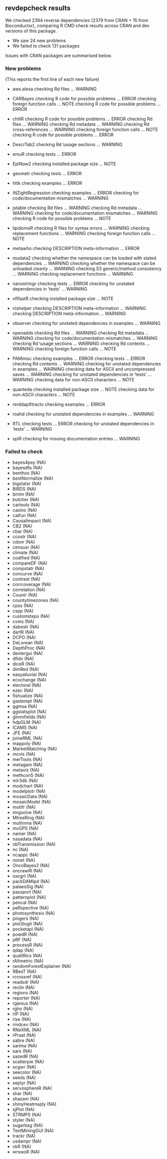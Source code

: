 ## revdepcheck results

We checked 2394 reverse dependencies (2379 from CRAN + 15 from Bioconductor), comparing R CMD check results across CRAN and dev versions of this package.

 * We saw 24 new problems
 * We failed to check 131 packages

Issues with CRAN packages are summarised below.

### New problems
(This reports the first line of each new failure)

* aws.alexa
  checking Rd files ... WARNING

* CARBayes
  checking R code for possible problems ... ERROR
  checking foreign function calls ... NOTE
  checking R code for possible problems ... ERROR

* chillR
  checking R code for possible problems ... ERROR
  checking Rd files ... WARNING
  checking Rd metadata ... WARNING
  checking Rd cross-references ... WARNING
  checking foreign function calls ... NOTE
  checking R code for possible problems ... ERROR

* DescrTab2
  checking Rd \usage sections ... WARNING

* emuR
  checking tests ... ERROR

* EpiNow2
  checking installed package size ... NOTE

* geometr
  checking tests ... ERROR

* httk
  checking examples ... ERROR

* iNZightRegression
  checking examples ... ERROR
  checking for code/documentation mismatches ... WARNING

* jstable
  checking Rd files ... WARNING
  checking Rd metadata ... WARNING
  checking for code/documentation mismatches ... WARNING
  checking R code for possible problems ... NOTE

* lipidomeR
  checking R files for syntax errors ... WARNING
  checking replacement functions ... WARNING
  checking foreign function calls ... NOTE

* metawho
  checking DESCRIPTION meta-information ... ERROR

* mudata2
  checking whether the namespace can be loaded with stated dependencies ... WARNING
  checking whether the namespace can be unloaded cleanly ... WARNING
  checking S3 generic/method consistency ... WARNING
  checking replacement functions ... WARNING

* nanostringr
  checking tests ... ERROR
  checking for unstated dependencies in ‘tests’ ... WARNING

* nflfastR
  checking installed package size ... NOTE

* nlshelper
  checking DESCRIPTION meta-information ... WARNING
  checking DESCRIPTION meta-information ... WARNING

* observer
  checking for unstated dependencies in examples ... WARNING

* openadds
  checking Rd files ... WARNING
  checking Rd metadata ... WARNING
  checking for code/documentation mismatches ... WARNING
  checking Rd \usage sections ... WARNING
  checking Rd contents ... WARNING
  checking foreign function calls ... NOTE

* PAMmisc
  checking examples ... ERROR
  checking tests ... ERROR
  checking Rd contents ... WARNING
  checking for unstated dependencies in examples ... WARNING
  checking data for ASCII and uncompressed saves ... WARNING
  checking for unstated dependencies in ‘tests’ ... WARNING
  checking data for non-ASCII characters ... NOTE

* quanteda
  checking installed package size ... NOTE
  checking data for non-ASCII characters ... NOTE

* rerddapXtracto
  checking examples ... ERROR

* roahd
  checking for unstated dependencies in examples ... WARNING

* RTL
  checking tests ... ERROR
  checking for unstated dependencies in ‘tests’ ... WARNING

* spiR
  checking for missing documentation entries ... WARNING

### Failed to check

* bayes4psy             (NA)
* bayesdfa              (NA)
* benthos               (NA)
* bestNormalize         (NA)
* bigstatsr             (NA)
* BIRDS                 (NA)
* bmlm                  (NA)
* butcher               (NA)
* cartools              (NA)
* casino                (NA)
* catfun                (NA)
* CausalImpact          (NA)
* CB2                   (NA)
* cbar                  (NA)
* ccostr                (NA)
* cdom                  (NA)
* censusr               (NA)
* climate               (NA)
* codified              (NA)
* compareDF             (NA)
* compstatr             (NA)
* concurve              (NA)
* contrast              (NA)
* corrcoverage          (NA)
* correlation           (NA)
* Countr                (NA)
* countytimezones       (NA)
* cpss                  (NA)
* cspp                  (NA)
* customsteps           (NA)
* cvms                  (NA)
* dabestr               (NA)
* dartR                 (NA)
* DCPO                  (NA)
* DeLorean              (NA)
* DepthProc             (NA)
* dextergui             (NA)
* dfidx                 (NA)
* diceR                 (NA)
* dimRed                (NA)
* easyalluvial          (NA)
* ecochange             (NA)
* electoral             (NA)
* ezec                  (NA)
* fishualize            (NA)
* gastempt              (NA)
* ggmsa                 (NA)
* ggstatsplot           (NA)
* glmmfields            (NA)
* hdpGLM                (NA)
* ICAMS                 (NA)
* JFE                   (NA)
* joineRML              (NA)
* mappoly               (NA)
* MarketMatching        (NA)
* mcvis                 (NA)
* merTools              (NA)
* metagam               (NA)
* metaviz               (NA)
* methcon5              (NA)
* mlr3db                (NA)
* modchart              (NA)
* modelplotr            (NA)
* mosaicData            (NA)
* mosaicModel           (NA)
* motifr                (NA)
* mrgsolve              (NA)
* MtreeRing             (NA)
* multinma              (NA)
* mvGPS                 (NA)
* namer                 (NA)
* nasadata              (NA)
* nbTransmission        (NA)
* nc                    (NA)
* ncappc                (NA)
* nonet                 (NA)
* OncoBayes2            (NA)
* oncrawlR              (NA)
* oxcgrt                (NA)
* packDAMipd            (NA)
* palaeoSig             (NA)
* passport              (NA)
* patternplot           (NA)
* pencal                (NA)
* peRspective           (NA)
* photosynthesis        (NA)
* pingers               (NA)
* plot3logit            (NA)
* pocketapi             (NA)
* powdR                 (NA)
* pRF                   (NA)
* processR              (NA)
* qdap                  (NA)
* qualtRics             (NA)
* rAltmetric            (NA)
* randomForestExplainer (NA)
* RBesT                 (NA)
* rcrossref             (NA)
* readsdr               (NA)
* reclin                (NA)
* regions               (NA)
* reporter              (NA)
* rgenius               (NA)
* rgho                  (NA)
* rIP                   (NA)
* rise                  (NA)
* rmdcev                (NA)
* RNeXML                (NA)
* rPraat                (NA)
* sabre                 (NA)
* sarima                (NA)
* sars                  (NA)
* sazedR                (NA)
* scatterpie            (NA)
* scgwr                 (NA)
* seecolor              (NA)
* seeds                 (NA)
* seplyr                (NA)
* servosphereR          (NA)
* shar                  (NA)
* shazam                (NA)
* shinyHeatmaply        (NA)
* sjPlot                (NA)
* STRMPS                (NA)
* styler                (NA)
* sugarbag              (NA)
* TextMiningGUI         (NA)
* trackr                (NA)
* usdampr               (NA)
* vkR                   (NA)
* wrswoR                (NA)
